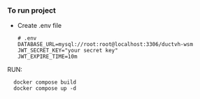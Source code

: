 ### To run project

- Create .env file
  ```
  # .env
  DATABASE_URL=mysql://root:root@localhost:3306/ductvh-wsm
  JWT_SECRET_KEY="your secret key"
  JWT_EXPIRE_TIME=10m
  ```
RUN:
```
  docker compose build
  docker compose up -d
```
